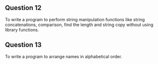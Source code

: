 ## Question 12

To write a program to perform string manipulation functions like string concatenations, comparison, find the length and string copy without using library functions.

## Question 13

To write a program to arrange names in alphabetical order.
